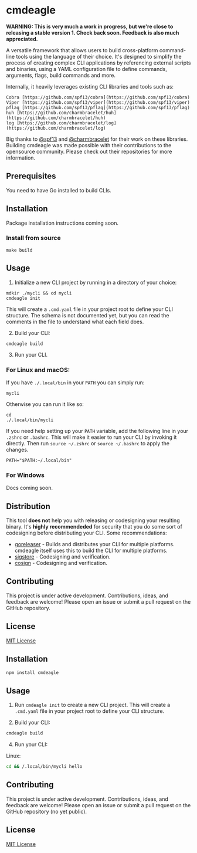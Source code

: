 # cmdeagle

**WARNING: This is very much a work in progress, but we're close to releasing a stable version 1. Check back soon.
 Feedback is also much appreciated.**

A versatile framework that allows users to build cross-platform command-line tools using the language of their choice.
 It's designed to simplify the process of creating complex CLI applications by referencing external scripts and
  binaries, using a YAML configuration file to define commands, arguments, flags, build commands and more.

Internally, it heavily leverages existing CLI libraries and tools such as:

    Cobra [https://github.com/spf13/cobra](https://github.com/spf13/cobra)
    Viper [https://github.com/spf13/viper](https://github.com/spf13/viper)
    pflag [https://github.com/spf13/pflag](https://github.com/spf13/pflag)
    huh [https://github.com/charmbracelet/huh](https://github.com/charmbracelet/huh)
    log [https://github.com/charmbracelet/log](https://github.com/charmbracelet/log)

Big thanks to [@spf13](https://github.com/spf13) and [@charmbracelet](https://github.com/charmbracelet) for their work
 on these libraries. Building cmdeagle was made possible with their contributions to the opensource community. Please
  check out their repositories for more information.

## Prerequisites

You need to have Go installed to build CLIs.

## Installation

Package installation instructions coming soon.

### Install from source

```
make build
```

## Usage

1. Initialize a new CLI project by running in a directory of your choice:

```
mdkir ./mycli && cd mycli
cmdeagle init
```

This will create a `.cmd.yaml` file in your project root to define your CLI structure. The schema is not documented yet,
 but you can read the comments in the file to understand what each field does.

2. Build your CLI:

```
cmdeagle build
```

3. Run your CLI.

### For Linux and macOS:


If you have `./.local/bin` in your `PATH` you can simply run:

```
mycli
```

Otherwise you can run it like so:

```
cd
./.local/bin/mycli
```

If you need help setting up your `PATH` variable, add the following line in your `.zshrc` or `.bashrc`. This will make 
it easier to run your CLI by invoking it directly. Then run `source ~/.zshrc` or `source ~/.bashrc` to apply the 
changes.

```
PATH="$PATH:~/.local/bin"
```


### For Windows

Docs coming soon.


## Distribution

This tool **does not** help you with releasing or codesigning your resulting binary. It's **highly recommendeded** for
security that you do some sort of codesigning before distributing your CLI. Some recommendations:

- [goreleaser](https://goreleaser.com/) - Builds and distributes your CLI for multiple platforms. cmdeagle itself uses
 this to build the CLI for multiple platforms.
- [sigstore](https://sigstore.dev/) - Codesigning and verification.
- [cosign](https://github.com/sigstore/cosign) - Codesigning and verification.

## Contributing

This project is under active development. Contributions, ideas, and feedback are welcome! Please open an issue or submit
 a pull request on the GitHub repository.

## License

[MIT License](LICENSE)

## Installation

```sh
npm install cmdeagle
```

## Usage

1. Run `cmdeagle init` to create a new CLI project. This will create a `.cmd.yaml` file in your project root to define
 your CLI structure.

3. Build your CLI:

```sh
cmdeagle build
```

4. Run your CLI:

Linux:

```sh
cd && /.local/bin/mycli hello 
```


## Contributing

This project is under active development. Contributions, ideas, and feedback are welcome! Please open an issue or submit
 a pull request on the GitHub repository (no yet public).

## License

[MIT License](LICENSE)